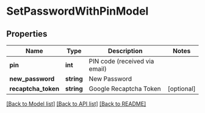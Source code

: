 # SetPasswordWithPinModel

## Properties
Name | Type | Description | Notes
------------ | ------------- | ------------- | -------------
**pin** | **int** | PIN code (received via email) | 
**new_password** | **string** | New Password | 
**recaptcha_token** | **string** | Google Recaptcha Token | [optional] 

[[Back to Model list]](../README.md#documentation-for-models) [[Back to API list]](../README.md#documentation-for-api-endpoints) [[Back to README]](../README.md)


